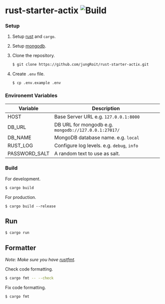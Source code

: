 # rust-starter-actix ![Build](https://github.com/jungRoit/rust-starter-actix/workflows/Build/badge.svg)

### Setup
1. Setup [rust](https://www.rust-lang.org/tools/install) and `cargo`.
1. Setup [mongodb](https://docs.mongodb.com/manual/installation/).
1. Clone the repository.

    ```bash
    $ git clone https://github.com/jungRoit/rust-starter-actix.git
    ```

1. Create `.env` file.

    ```bash
    $ cp .env.example .env
    ```

### Environemt Variables

| Variable      | Description                                              |
| ------------- | -------------------------------------------------------- |
| HOST          | Base Server URL e.g. `127.0.0.1:8000`                    |
| DB_URL        | DB URL for mongodb e.g. `mongodb://127.0.0.1:27017/`     |
| DB_NAME       | MongoDB database name. e.g. `local`                      |
| RUST_LOG      | Configure log levels. e.g. `debug`, `info`               |
| PASSWORD_SALT | A random text to use as salt.                            |

### Build

For development.

```bash
$ cargo build
```

For production.

```
$ cargo build --release
```

## Run
```bash
$ cargo run
```

## Formatter

*Note: Make sure you have [rustfmt](https://github.com/rust-lang/rustfmt).*

Check code formatting.

```bash
$ cargo fmt -- --check
```

Fix code formatting.

```bash
$ cargo fmt
```
